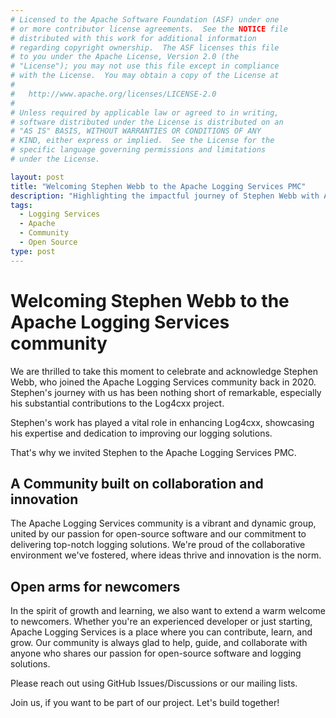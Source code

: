 ```yaml
---
# Licensed to the Apache Software Foundation (ASF) under one
# or more contributor license agreements.  See the NOTICE file
# distributed with this work for additional information
# regarding copyright ownership.  The ASF licenses this file
# to you under the Apache License, Version 2.0 (the
# "License"); you may not use this file except in compliance
# with the License.  You may obtain a copy of the License at
#
#   http://www.apache.org/licenses/LICENSE-2.0
#
# Unless required by applicable law or agreed to in writing,
# software distributed under the License is distributed on an
# "AS IS" BASIS, WITHOUT WARRANTIES OR CONDITIONS OF ANY
# KIND, either express or implied.  See the License for the
# specific language governing permissions and limitations
# under the License.

layout: post
title: "Welcoming Stephen Webb to the Apache Logging Services PMC"
description: "Highlighting the impactful journey of Stephen Webb with Apache Logging Services since 2020, and his notable contributions to Log4cxx."
tags:
  - Logging Services
  - Apache
  - Community
  - Open Source
type: post
---
```


# Welcoming Stephen Webb to the Apache Logging Services community

We are thrilled to take this moment to celebrate and acknowledge Stephen Webb, 
who joined the Apache Logging Services community back in 2020. 
Stephen's journey with us has been nothing short of remarkable, 
especially his substantial contributions to the Log4cxx project.

Stephen's work has played a vital role in enhancing Log4cxx, showcasing 
his expertise and dedication to improving our logging solutions. 

That's why we invited Stephen to the Apache Logging Services PMC.

## A Community built on collaboration and innovation

The Apache Logging Services community is a vibrant and dynamic group, 
united by our passion for open-source software and our commitment to 
delivering top-notch logging solutions. We're proud of the 
collaborative environment we've fostered, where ideas thrive and innovation 
is the norm.

## Open arms for newcomers

In the spirit of growth and learning, we also want to extend a warm 
welcome to newcomers. Whether you're an experienced developer or just starting,
Apache Logging Services is a place where you can contribute, learn, and grow. 
Our community is always glad to help, guide, and collaborate with 
anyone who shares our passion for open-source software and logging solutions.

Please reach out using GitHub Issues/Discussions or our mailing lists.

Join us, if you want to be part of our project. Let's build together!
